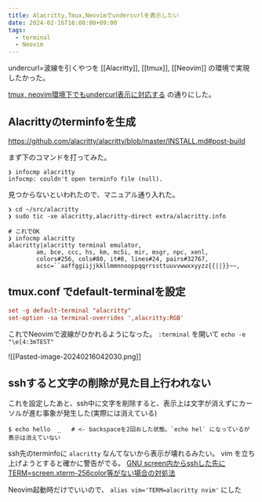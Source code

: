 ```yaml
---
title: Alacritty,Tmux,Neovimでundercurlを表示したい
date: 2024-02-16T16:08:00+09:00
tags:
  - terminal
  - Neovim
---
```


undercurl=波線を引くやつを [[Alacritty]], [[tmux]], [[Neovim]] の環境で実現したかった。

[tmux, neovim環境下でもundercurl表示に対応する](https://zenn.dev/yushin_hirano/articles/e4aae8a7913f6a)
の通りにした。

## Alacrittyのterminfoを生成

https://github.com/alacritty/alacritty/blob/master/INSTALL.md#post-build

まず下のコマンドを打ってみた。

```shell
❯ infocmp alacritty
infocmp: couldn't open terminfo file (null).
```

見つからないといわれたので、マニュアル通り入れた。

```shell
❯ cd ~/src/alacritty
❯ sudo tic -xe alacritty,alacritty-direct extra/alacritty.info

# これでOK
❯ infocmp alacritty
alacritty|alacritty terminal emulator,
        am, bce, ccc, hs, km, mc5i, mir, msgr, npc, xenl,
        colors#256, cols#80, it#8, lines#24, pairs#32767,
        acsc=``aaffggiijjkkllmmnnooppqqrrssttuuvvwwxxyyzz{{||}}~~,

```


## tmux.conf でdefault-terminalを設定

```conf title:tmux.conf
set -g default-terminal "alacritty"
set-option -sa terminal-overrides ',alacritty:RGB'
```


これでNeovimで波線がひかれるようになった。
`:terminal` を開いて `echo -e "\e[4:3mTEST"`

![[Pasted-image-20240216042030.png]]


## sshすると文字の削除が見た目上行われない

これを設定したあと、ssh中に文字を削除すると、表示上は文字が消えずにカーソルが進む事象が発生した(実際には消えている)

```
$ echo hello  _   # <- backspaceを2回おした状態。`echo hel` になっているが表示は消えていない
```

ssh先のterminfoに `alacritty` なんてないから表示が壊れるみたい。 vim を立ち上げようとすると確かに警告がでる。
[GNU screen内からsshした先にTERM=screen.xterm-256color等がない場合の対処法](https://rcmdnk.com/blog/2018/02/02/computer-bash-network/)

Neovim起動時だけでいいので、 `alias vim='TERM=alacritty nvim'` にした
